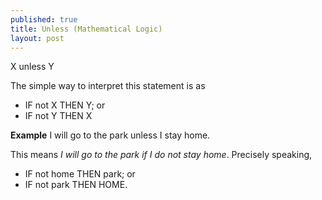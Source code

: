 ```yaml
---
published: true
title: Unless (Mathematical Logic)
layout: post
---
```

X unless Y

The simple way to interpret this statement is as 

* IF not X THEN Y; or
* IF not Y THEN X

**Example**  I will go to the park unless I stay home. 

This means *I will go to the park if I do not stay home*. Precisely speaking, 

* IF not home THEN park; or
* IF not park THEN HOME.